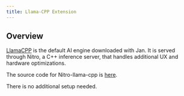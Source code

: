 ```yaml
---
title: Llama-CPP Extension
---
```


## Overview

[LlamaCPP](https://github.com/ggerganov/llama.cpp) is the default AI engine downloaded with Jan. It is served through Nitro, a C++ inference server, that handles additional UX and hardware optimizations.

The source code for Nitro-llama-cpp is [here](https://github.com/janhq/nitro).

There is no additional setup needed.